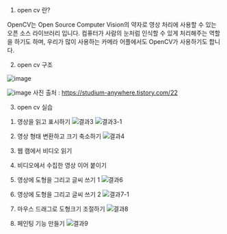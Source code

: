<OPEN CV>

1. open cv 란?

OpenCV는 Open Source Computer Vision의 약자로 영상 처리에 사용할 수 있는 오픈 소스 라이브러리 입니다. 
컴퓨터가 사람의 눈처럼 인식할 수 있게 처리해주는 역할을 하기도 하며, 우리가 많이 사용하는 카메라 어플에서도 OpenCV가 사용하기도 합니다.

2. open cv 구조

![image](https://github.com/jongwookim0316/computer_vision/assets/135306103/7d4ca9ff-277f-4253-a011-7b57a191cfdf)

![image](https://github.com/jongwookim0316/computer_vision/assets/135306103/38b3708d-8516-4f04-90c8-325c17858177)
사진 출처 : https://studium-anywhere.tistory.com/22

3. open cv 실습

1) 영상을 읽고 표시하기
![결과3](https://github.com/jongwookim0316/computer_vision/assets/135306103/96e16ee6-d431-4b77-80b8-8bfa46c9535f)
![결과3-1](https://github.com/jongwookim0316/computer_vision/assets/135306103/c018ea8f-a101-4594-829a-1e9f553c6b23)



2) 영상 형태 변환하고 크기 축소하기
![결과4](https://github.com/jongwookim0316/computer_vision/assets/135306103/dd841a50-ff72-46a5-be5d-d9638996d5a3)



3) 웹 캠에서 비디오 읽기



4) 비디오에서 수집한 영상 이어 붙이기



5) 영상에 도형을 그리고 글씨 쓰기 1
![결과6](https://github.com/jongwookim0316/computer_vision/assets/135306103/ccf12be1-4760-42af-8916-9cc3d96bfee7)



6) 영상에 도형을 그리고 글씨 쓰기 2
![결과7-1](https://github.com/jongwookim0316/computer_vision/assets/135306103/c21f7d05-719a-44d5-b311-0d7a5c7ef1ea)



7) 마우스 드래그로 도형크기 조절하기
![결과8](https://github.com/jongwookim0316/computer_vision/assets/135306103/6d970367-740e-44a6-9a33-43c4546acb49)



8) 페인팅 기능 만들기
![결과9](https://github.com/jongwookim0316/computer_vision/assets/135306103/2dff9db1-f971-4898-97bd-2e8b1b13d673)
